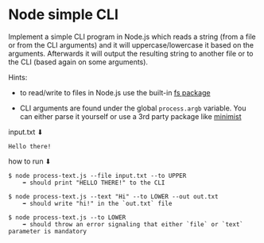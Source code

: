 # Node simple CLI

Implement a simple CLI program in Node.js which reads a string (from a file or from the CLI arguments) and it will uppercase/lowercase it based on the arguments. Afterwards it will output the resulting string to another file or to the CLI (based again on some arguments).

Hints:
* to read/write to files in Node.js use the built-in [fs package](https://nodejs.org/api/fs.html)

* CLI arguments are found under the global `process.argb` variable. You can either parse it yourself or use a 3rd party package like [minimist](https://www.npmjs.com/package/minimist)


input.txt ⬇
```text 
Hello there!
```

how to run ⬇
```
$ node process-text.js --file input.txt --to UPPER
    ➡ should print "HELLO THERE!" to the CLI

$ node process-text.js --text "Hi" --to LOWER --out out.txt
    ➡ should write "hi!" in the `out.txt` file

$ node process-text.js --to LOWER 
    ➡ should throw an error signaling that either `file` or `text` parameter is mandatory
```